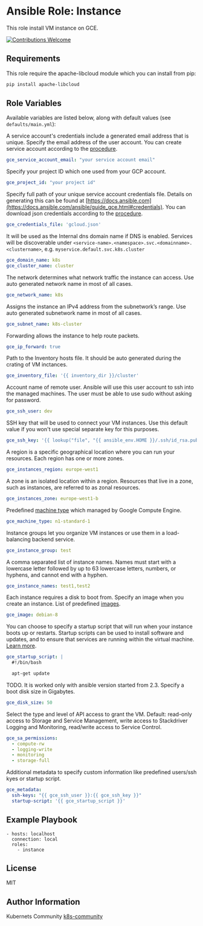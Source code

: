 Ansible Role: Instance
======================

This role install VM instance on GCE.

[![Contributions Welcome](https://img.shields.io/badge/contributions-welcome-brightgreen.svg?style=flat)](https://github.com/k8s-community/cluster-deploy/issues)

Requirements
------------

This role require the apache-libcloud module which you can install from pip:

```sh
pip install apache-libcloud
```

Role Variables
--------------

Available variables are listed below, along with default values (see `defaults/main.yml`):

A service account's credentials include a generated email address that is unique.
Specify the email address of the user account.
You can create service account according to the [procedure](https://developers.google.com/identity/protocols/OAuth2ServiceAccount#creatinganaccount).
```yaml
gce_service_account_email: "your service account email"
```

Specify your project ID which one used from your GCP account.
```yaml
gce_project_id: "your project id"
```

Specify full path of your unique service account credentials file. 
Details on generating this can be found at [https://docs.ansible.com](https://docs.ansible.com/ansible/guide_gce.html#credentials).
You can download json credentials according to the [procedure](https://support.google.com/cloud/answer/6158849?hl=en&ref_topic=6262490#serviceaccounts).
```yaml
gce_credentials_file: 'gcloud.json'
```

It will be used as the Internal dns domain name if DNS is enabled.
Services will be discoverable under
`<service-name>.<namespace>.svc.<domainname>.<clustername>`, e.g.
`myservice.default.svc.k8s.cluster`
```yaml
gce_domain_name: k8s
gce_cluster_name: cluster
```

The network determines what network traffic the instance can access.
Use auto generated network name in most of all cases.
```yaml
gce_network_name: k8s
```

Assigns the instance an IPv4 address from the subnetwork’s range.
Use auto generated subnetwork name in most of all cases.
```yaml
gce_subnet_name: k8s-cluster
```

Forwarding allows the instance to help route packets.
```yaml
gce_ip_forward: true
```

Path to the Inventory hosts file.
It should be auto generated during the crating of VM inctances.
```yaml
gce_inventory_file: '{{ inventory_dir }}/cluster'
```

Account name of remote user. Ansible will use this user account to ssh into the managed machines.
The user must be able to use sudo without asking for password.
```yaml
gce_ssh_user: dev
```

SSH key that will be used to connect your VM instances.
Use this default value if you won't use special separate key for this purposes.
```yaml
gce_ssh_key: '{{ lookup("file", "{{ ansible_env.HOME }}/.ssh/id_rsa.pub") }}'
```

A region is a specific geographical location where you can run your resources.
Each region has one or more zones.
```yaml
gce_instances_region: europe-west1
```

A zone is an isolated location within a region.
Resources that live in a zone, such as instances, are referred to as zonal resources.
```yaml
gce_instances_zone: europe-west1-b
```

Predefined [machine type](https://cloud.google.com/compute/docs/machine-types) which managed by Google Compute Engine.
```yaml
gce_machine_type: n1-standard-1
```

Instance groups let you organize VM instances or use them in a load-balancing backend service.
```yaml
gce_instance_group: test
```

A comma separated list of instance names. Names must start with a lowercase letter followed by up to 63 lowercase letters, numbers, or hyphens, and cannot end with a hyphen.
```yaml
gce_instance_names: test1,test2
```

Each instance requires a disk to boot from.
Specify an image when you create an instance.
List of predefined [images](https://cloud.google.com/compute/docs/images).
```yaml
gce_image: debian-8
```

You can choose to specify a startup script that will run when your instance boots up or restarts. Startup scripts can be used to install software and updates, and to ensure that services are running within the virtual machine. [Learn more](https://cloud.google.com/compute/docs/startupscript).
```yaml
gce_startup_script: |
  #!/bin/bash

  apt-get update
```

TODO. It is worked only with ansible version started from 2.3.
Specify a boot disk size in Gigabytes. 
```yaml
gce_disk_size: 50
```

Select the type and level of API access to grant the VM.
Default: read-only access to Storage and Service Management,
write access to Stackdriver Logging and Monitoring,
read/write access to Service Control.
```yaml
gce_sa_permissions:
  - compute-rw
  - logging-write
  - monitoring
  - storage-full
```

Additional metadata to specify custom information like predefined users/ssh kyes or startup script.
```yaml
gce_metadata: 
  ssh-keys: "{{ gce_ssh_user }}:{{ gce_ssh_key }}"
  startup-script: '{{ gce_startup_script }}'
```


Example Playbook
----------------

	- hosts: localhost
	  connection: local
      roles:
        - instance

License
-------

MIT

Author Information
------------------

Kubernets Community [k8s-community](https://github.com/k8s-community)
